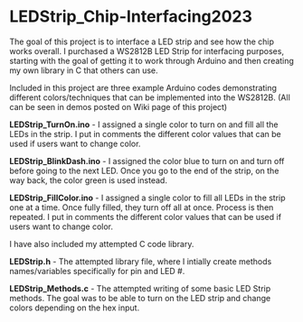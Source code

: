 # LEDStrip_Chip-Interfacing2023

The goal of this project is to interface a LED strip and see how the chip works overall. I purchased a WS2812B LED Strip for interfacing purposes, starting with the goal of getting it to work through Arduino and then creating my own library in C that others can use.

Included in this project are three example Arduino codes demonstrating different colors/techniques that can be implemented into the WS2812B. 
(All can be seen in demos posted on Wiki page of this project)

 **LEDStrip_TurnOn.ino** - I assigned a single color to turn on and fill all the LEDs in the strip. I put in comments the different color values that can be used if users want to change color.

**LEDStrip_BlinkDash.ino** - I assigned the color blue to turn on and turn off before going to the next LED. Once you go to the end of the strip, on the way back, the color green is used instead.
 
**LEDStrip_FillColor.ino** - I assigned a single color to fill all LEDs in the strip one at a time. Once fully filled, they turn off all at once. Process is then repeated. I put in comments the different color values that can be used if users want to change color.

I have also included my attempted C code library.

**LEDStrip.h** - The attempted library file, where I intially create methods names/variables specifically for pin and LED #.

**LEDStrip_Methods.c** - The attempted writing of some basic LED Strip methods. The goal was to be able to turn on the LED strip and change colors depending on the hex input.
